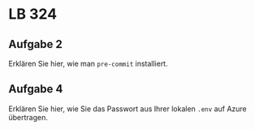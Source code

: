 # LB 324

## Aufgabe 2
Erklären Sie hier, wie man `pre-commit` installiert.



## Aufgabe 4
Erklären Sie hier, wie Sie das Passwort aus Ihrer lokalen `.env` auf Azure übertragen.
